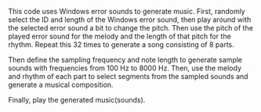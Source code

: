 This code uses Windows error sounds to generate music. First, randomly select the ID and length of the Windows error sound, then play around with the selected error sound a bit to change the pitch. Then use the pitch of the played error sound for the melody and the length of that pitch for the rhythm. Repeat this 32 times to generate a song consisting of 8 parts.

Then define the sampling frequency and note length to generate sample sounds with frequencies from 100 Hz to 8000 Hz. Then, use the melody and rhythm of each part to select segments from the sampled sounds and generate a musical composition.

Finally, play the generated music(sounds).
